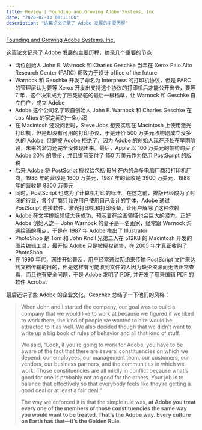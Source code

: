 ```yaml
---
title: Review | Founding and Growing Adobe Systems, Inc
date: "2020-07-13 00:11:00"
description: "这篇论文记录了 Adobe 发展的主要历程"
---
```

[Founding and Growing Adobe Systems, Inc.](https://ieeexplore.ieee.org/document/8740874)

这篇论文记录了 Adobe 发展的主要历程，摘录几个重要的节点
* 两位创始人 John E. Warnock 和 Charles Geschke 当年在 Xerox Palo Alto Research Center (PARC) 都致力于设计 ofﬁce of the future
* Warnock 和 Geschke 开发了命名为 Interpress 的打印机协议，但是 PARC 的管理层认为要等 Xerox 开发出支持这个协议的打印机后才能公开出去，要等 7 年，这个决策成为了压死骆驼的最后一根稻草，让 Warnock 和 Geschke 自立门户，成立 Adobe
* Adobe  这个公司名字取自创始人 John E. Warnock 和 Charles Geschke 在 Los Altos  的家之间的一条小溪
* 在 Macintosh 还没问世时，Steve Jobs 想要实现在 Macintosh 上使用激光打印机，但是却没有可用的打印协议，于是开价 500 万美元收购刚成立没多久的 Adobe, 但是被 Adobe 拒绝了，因为 Adobe 的创始人现在还处在早期阶段，未来的潜力还完全没体现出来。最后，Apple 以 100 万美元的架构购买了 Adobe 20% 的股份，并且提前支付了 150 万美元作为使用 PostScript 的版税
* 后来 Adobe  将 PostScript 授权给包括 IBM 在内的众多电脑厂商和打印机厂商，1986 年的营收是 1600 万美元，1987 年的营收是 3900 万美元，1988 年的营收是 8300 万美元
* 同时，PostScript 也成为了计算机打印的标准。在这之前，排版已经成为了封闭的行业，各个厂商只允许用户使用自己设计的字体，Adobe 通过 PostScript 连接软件、激光打印机和打印设备，让用户解除了这种依赖
* Adobe 在文字排版领域大获成功，预示着在绘画领域也会巨大的潜力。正好 Adobe 创始人之一 John Warnock 的妻子是一名画家，经常跟 Warnock 沟通绘画的痛点，于是在 1987 年 Adobe 推出了 Illustrator
* PhotoShop 是 Tom 和 John Knoll 兄弟二人在 512KB 的 Macintosh 开发的图片编辑工具，最开始 Adobe 只是被授权销售，在 2005 年才真正收购了 PhotoShop
* 在 1990 年代，网络开始普及，用户经常通过网络来传输 PostScript 文件来达到文档传输的目的，但是这样有可能收到文件的人因为缺少资源而无法正常查看，而且也有安全问题，于是 Adobe 发明了 PDF, 并开发了用来编辑 PDF 的软件 Acrobat

最后还讲了些 Adobe 的企业文化，Geschke 总结了一下他们的风格：

> When John and I started the company, our goal was to build a company that we would like to work at because we ﬁgured if we liked to work there, the kind of people we wanted to hire would be attracted to it as well. We also decided though that we didn’t want to write up a big book of rules of behavior and all that kind of stuff.
>
> We said, “Look, if you’re going to work for Adobe, you have to be aware of the fact that there are several constituencies on which we depend: our employees, our management team, our customers, our vendors, our business partners, and the communities in which we work. Those constituencies are all mildly in conﬂict because what’s good for one is probably not as good for the others. Your job is to balance that effectively so that everybody feels like they’re getting a good deal or at least a fair deal.”
> 
> The way we enforced it is that the simple rule was, **at Adobe you treat every one of the members of those constituencies the same way you would want to be treated. That’s the Adobe way. Every culture on Earth has that—it’s the Golden Rule.**
